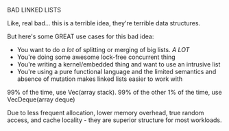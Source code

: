BAD LINKED LISTS

Like, real bad... this is a terrible idea, they're terrible data structures.

But here's some GREAT use cases for this bad idea:
- You want to do *a lot* of splitting or merging of big lists. *A LOT*
- You're doing some awesome lock-free concurrent thing
- You're writing a kernel/embedded thing and want to use an intrusive list
- You're using a pure functional language and the limited semantics and absence of mutation makes linked lists easier to work with


99% of the time, use Vec(array stack). 
99% of the other 1% of the time, use VecDeque(array deque)

Due to less frequent allocation, lower memory overhead, true random access, and cache locality - they are superior structure for most workloads.
